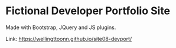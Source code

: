# Fictional Developer Portfolio Site
Made with Bootstrap, JQuery and JS plugins.

Link: https://wellingttoonn.github.io/site08-devport/
